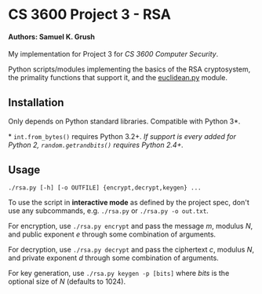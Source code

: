 # CS 3600 Project 3 - RSA 

#### Authors: Samuel K. Grush

My implementation for Project 3 for *CS 3600 Computer Security*. 

Python scripts/modules implementing the basics of the RSA cryptosystem, the
primality functions that support it, and the [euclidean.py][git-euclidean]
module.



## Installation

Only depends on Python standard libraries. Compatible with Python 3\*.

\* `int.from_bytes()` requires Python 3.2+. *If support is every added for
Python 2, `random.getrandbits()` requires Python 2.4+.*


## Usage

```ShellSession
./rsa.py [-h] [-o OUTFILE] {encrypt,decrypt,keygen} ...
```

To use the script in **interactive mode** as defined by the project spec,
don't use any subcommands, e.g. `./rsa.py` or `./rsa.py -o out.txt`.

For encryption, use `./rsa.py encrypt` and pass the message *m*, modulus *N*,
and public exponent *e* through some combination of arguments.

For decryption, use `./rsa.py decrypt` and pass the ciphertext *c*, modulus *N*,
and private exponent *d* through some combination of arguments.

For key generation, use `./rsa.py keygen -p [bits]` where *bits* is the
optional size of *N* (defaults to 1024).


[git-euclidean]: https://github.com/skgrush/cs3600-euclidean/
